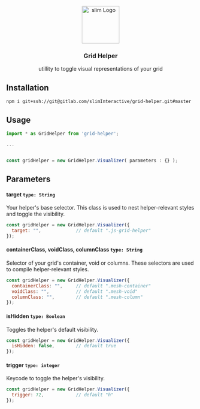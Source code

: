 <p align="center">
    <img align="center" src="http://exchange.weareslim.de/assets/images/svg/logo_blue.svg" width="100" height="auto" alt="slim Logo" class="js-lazy-loaded">
    <h3 align="center">
        Grid Helper
    </h3>
    <p align="center">
        utillity to toggle visual representations of your grid
    </p>
</p>

## Installation

```
npm i git+ssh://git@gitlab.com/slimInteractive/grid-helper.git#master
```

## Usage


```js
import * as GridHelper from 'grid-helper';

...


const gridHelper = new GridHelper.Visualizer( parameters : {} );
```

## Parameters

#### target `type: String`

Your helper's base selector. This class is used to nest helper-relevant styles and toggle the visibility.

```js
const gridHelper = new GridHelper.Visualizer({
  target: "",             // default ".js-grid-helper"
});
```
#### containerClass, voidClass, columnClass `type: String`

Selector of your grid's container, void or columns. These selectors are used to compile helper-relevant styles.

```js
const gridHelper = new GridHelper.Visualizer({
  containerClass: "",     // default ".mesh-container"
  voidClass: "",          // default ".mesh-void"
  columnClass: "",        // default ".mesh-column"
});
```

#### isHidden `type: Boolean`

Toggles the helper's default visibility.

```js
const gridHelper = new GridHelper.Visualizer({
  isHidden: false,        // default true
});
```

#### trigger `type: integer`

Keycode to toggle the helper's visibility.

```js
const gridHelper = new GridHelper.Visualizer({
  trigger: 72,            // default "h"
});
```
